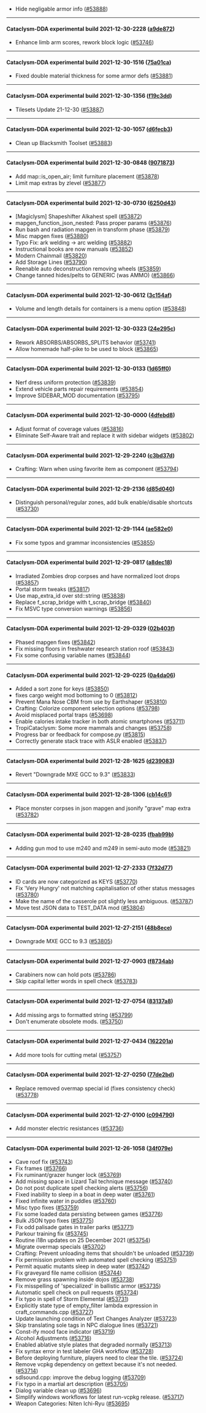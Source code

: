 * Hide negligable armor info ([#53888](https://github.com/CleverRaven/Cataclysm-DDA/pull/53888))

---

#### Cataclysm-DDA experimental build 2021-12-30-2228 ([a9de872](https://github.com/CleverRaven/Cataclysm-DDA/releases/tag/cdda-experimental-2021-12-30-2228))

* Enhance limb arm scores, rework block logic ([#53746](https://github.com/CleverRaven/Cataclysm-DDA/pull/53746))

---

#### Cataclysm-DDA experimental build 2021-12-30-1516 ([75a01ca](https://github.com/CleverRaven/Cataclysm-DDA/releases/tag/cdda-experimental-2021-12-30-1516))

* Fixed double material thickness for some armor defs ([#53881](https://github.com/CleverRaven/Cataclysm-DDA/pull/53881))

---

#### Cataclysm-DDA experimental build 2021-12-30-1356 ([f19c3dd](https://github.com/CleverRaven/Cataclysm-DDA/releases/tag/cdda-experimental-2021-12-30-1356))

* Tilesets Update 21-12-30 ([#53887](https://github.com/CleverRaven/Cataclysm-DDA/pull/53887))

---

#### Cataclysm-DDA experimental build 2021-12-30-1057 ([d6fecb3](https://github.com/CleverRaven/Cataclysm-DDA/releases/tag/cdda-experimental-2021-12-30-1057))

* Clean up Blacksmith Toolset ([#53883](https://github.com/CleverRaven/Cataclysm-DDA/pull/53883))

---

#### Cataclysm-DDA experimental build 2021-12-30-0848 ([9071873](https://github.com/CleverRaven/Cataclysm-DDA/releases/tag/cdda-experimental-2021-12-30-0848))

* Add map::is_open_air; limit furniture placement ([#53878](https://github.com/CleverRaven/Cataclysm-DDA/pull/53878))
* Limit map extras by zlevel ([#53877](https://github.com/CleverRaven/Cataclysm-DDA/pull/53877))

---

#### Cataclysm-DDA experimental build 2021-12-30-0730 ([6250d43](https://github.com/CleverRaven/Cataclysm-DDA/releases/tag/cdda-experimental-2021-12-30-0730))

* [Magiclysm] Shapeshifter Alkahest spell ([#53872](https://github.com/CleverRaven/Cataclysm-DDA/pull/53872))
* mapgen_function_json_nested: Pass proper params ([#53876](https://github.com/CleverRaven/Cataclysm-DDA/pull/53876))
* Run bash and radiation mapgen in transform phase ([#53879](https://github.com/CleverRaven/Cataclysm-DDA/pull/53879))
* Misc mapgen fixes ([#53880](https://github.com/CleverRaven/Cataclysm-DDA/pull/53880))
* Typo Fix: ark welding -> arc welding ([#53882](https://github.com/CleverRaven/Cataclysm-DDA/pull/53882))
* Instructional books are now manuals ([#53852](https://github.com/CleverRaven/Cataclysm-DDA/pull/53852))
* Modern Chainmail ([#53820](https://github.com/CleverRaven/Cataclysm-DDA/pull/53820))
* Add Storage Lines ([#53790](https://github.com/CleverRaven/Cataclysm-DDA/pull/53790))
* Reenable auto deconstruction removing wheels ([#53859](https://github.com/CleverRaven/Cataclysm-DDA/pull/53859))
* Change tanned hides/pelts to GENERIC (was AMMO) ([#53866](https://github.com/CleverRaven/Cataclysm-DDA/pull/53866))

---

#### Cataclysm-DDA experimental build 2021-12-30-0612 ([3c154af](https://github.com/CleverRaven/Cataclysm-DDA/releases/tag/cdda-experimental-2021-12-30-0612))

* Volume and length details for containers is a menu option ([#53848](https://github.com/CleverRaven/Cataclysm-DDA/pull/53848))

---

#### Cataclysm-DDA experimental build 2021-12-30-0323 ([24e295c](https://github.com/CleverRaven/Cataclysm-DDA/releases/tag/cdda-experimental-2021-12-30-0323))

* Rework ABSORBS/ABSORBS_SPLITS behavior ([#53741](https://github.com/CleverRaven/Cataclysm-DDA/pull/53741))
* Allow homemade half-pike to be used to block ([#53865](https://github.com/CleverRaven/Cataclysm-DDA/pull/53865))

---

#### Cataclysm-DDA experimental build 2021-12-30-0133 ([1d65ff0](https://github.com/CleverRaven/Cataclysm-DDA/releases/tag/cdda-experimental-2021-12-30-0133))

* Nerf dress uniform protection ([#53839](https://github.com/CleverRaven/Cataclysm-DDA/pull/53839))
* Extend vehicle parts repair requirements ([#53854](https://github.com/CleverRaven/Cataclysm-DDA/pull/53854))
* Improve SIDEBAR_MOD documentation ([#53795](https://github.com/CleverRaven/Cataclysm-DDA/pull/53795))

---

#### Cataclysm-DDA experimental build 2021-12-30-0000 ([4dfebd8](https://github.com/CleverRaven/Cataclysm-DDA/releases/tag/cdda-experimental-2021-12-30-0000))

* Adjust format of coverage values ([#53816](https://github.com/CleverRaven/Cataclysm-DDA/pull/53816))
* Eliminate Self-Aware trait and replace it with sidebar widgets ([#53802](https://github.com/CleverRaven/Cataclysm-DDA/pull/53802))

---

#### Cataclysm-DDA experimental build 2021-12-29-2240 ([c3bd37d](https://github.com/CleverRaven/Cataclysm-DDA/releases/tag/cdda-experimental-2021-12-29-2240))

* Crafting: Warn when using favorite item as component ([#53794](https://github.com/CleverRaven/Cataclysm-DDA/pull/53794))

---

#### Cataclysm-DDA experimental build 2021-12-29-2136 ([d85d040](https://github.com/CleverRaven/Cataclysm-DDA/releases/tag/cdda-experimental-2021-12-29-2136))

* Distinguish personal/regular zones, add bulk enable/disable shortcuts ([#53730](https://github.com/CleverRaven/Cataclysm-DDA/pull/53730))

---

#### Cataclysm-DDA experimental build 2021-12-29-1144 ([ae582e0](https://github.com/CleverRaven/Cataclysm-DDA/releases/tag/cdda-experimental-2021-12-29-1144))

* Fix some typos and grammar inconsistencies ([#53855](https://github.com/CleverRaven/Cataclysm-DDA/pull/53855))

---

#### Cataclysm-DDA experimental build 2021-12-29-0817 ([a8dec18](https://github.com/CleverRaven/Cataclysm-DDA/releases/tag/cdda-experimental-2021-12-29-0817))

* Irradiated Zombies drop corpses and have normalized loot drops ([#53857](https://github.com/CleverRaven/Cataclysm-DDA/pull/53857))
* Portal storm tweaks ([#53817](https://github.com/CleverRaven/Cataclysm-DDA/pull/53817))
* Use map_extra_id over std::string ([#53838](https://github.com/CleverRaven/Cataclysm-DDA/pull/53838))
* Replace f_scrap_bridge with t_scrap_bridge ([#53840](https://github.com/CleverRaven/Cataclysm-DDA/pull/53840))
* Fix MSVC type conversion warnings ([#53856](https://github.com/CleverRaven/Cataclysm-DDA/pull/53856))

---

#### Cataclysm-DDA experimental build 2021-12-29-0329 ([02b403f](https://github.com/CleverRaven/Cataclysm-DDA/releases/tag/cdda-experimental-2021-12-29-0329))

* Phased mapgen fixes ([#53842](https://github.com/CleverRaven/Cataclysm-DDA/pull/53842))
* Fix missing floors in freshwater research station roof ([#53843](https://github.com/CleverRaven/Cataclysm-DDA/pull/53843))
* Fix some confusing variable names ([#53844](https://github.com/CleverRaven/Cataclysm-DDA/pull/53844))

---

#### Cataclysm-DDA experimental build 2021-12-29-0225 ([0a4da06](https://github.com/CleverRaven/Cataclysm-DDA/releases/tag/cdda-experimental-2021-12-29-0225))

* Added a sort zone for keys ([#53850](https://github.com/CleverRaven/Cataclysm-DDA/pull/53850))
* fixes cargo weight mod bottoming to 0 ([#53812](https://github.com/CleverRaven/Cataclysm-DDA/pull/53812))
* Prevent Mana Nose CBM from use by Earthshaper ([#53810](https://github.com/CleverRaven/Cataclysm-DDA/pull/53810))
* Crafting: Colorize component selection options ([#53798](https://github.com/CleverRaven/Cataclysm-DDA/pull/53798))
* Avoid misplaced portal traps ([#53698](https://github.com/CleverRaven/Cataclysm-DDA/pull/53698))
* Enable calories intake tracker in both atomic smartphones ([#53711](https://github.com/CleverRaven/Cataclysm-DDA/pull/53711))
* TropiCataclysm: Some more mammals and changes ([#53758](https://github.com/CleverRaven/Cataclysm-DDA/pull/53758))
* Progress bar or feedback for compose.py ([#53815](https://github.com/CleverRaven/Cataclysm-DDA/pull/53815))
* Correctly generate stack trace with ASLR enabled ([#53837](https://github.com/CleverRaven/Cataclysm-DDA/pull/53837))

---

#### Cataclysm-DDA experimental build 2021-12-28-1625 ([d239083](https://github.com/CleverRaven/Cataclysm-DDA/releases/tag/cdda-experimental-2021-12-28-1625))

* Revert "Downgrade MXE GCC to 9.3" ([#53833](https://github.com/CleverRaven/Cataclysm-DDA/pull/53833))

---

#### Cataclysm-DDA experimental build 2021-12-28-1306 ([cb14c61](https://github.com/CleverRaven/Cataclysm-DDA/releases/tag/cdda-experimental-2021-12-28-1306))

* Place monster corpses in json mapgen and jsonify "grave" map extra ([#53782](https://github.com/CleverRaven/Cataclysm-DDA/pull/53782))

---

#### Cataclysm-DDA experimental build 2021-12-28-0235 ([fbab99b](https://github.com/CleverRaven/Cataclysm-DDA/releases/tag/cdda-experimental-2021-12-28-0235))

* Adding gun mod to use m240 and m249 in semi-auto mode ([#53821](https://github.com/CleverRaven/Cataclysm-DDA/pull/53821))

---

#### Cataclysm-DDA experimental build 2021-12-27-2333 ([7f32d77](https://github.com/CleverRaven/Cataclysm-DDA/releases/tag/cdda-experimental-2021-12-27-2333))

* ID cards are now categorized as KEYS ([#53770](https://github.com/CleverRaven/Cataclysm-DDA/pull/53770))
* Fix 'Very Hungry' not matching capitalisation of other status messages ([#53780](https://github.com/CleverRaven/Cataclysm-DDA/pull/53780))
* Make the name of the casserole pot slightly less ambiguous. ([#53787](https://github.com/CleverRaven/Cataclysm-DDA/pull/53787))
* Move test JSON data to TEST_DATA mod ([#53804](https://github.com/CleverRaven/Cataclysm-DDA/pull/53804))

---

#### Cataclysm-DDA experimental build 2021-12-27-2151 ([48b8ece](https://github.com/CleverRaven/Cataclysm-DDA/releases/tag/cdda-experimental-2021-12-27-2151))

* Downgrade MXE GCC to 9.3 ([#53805](https://github.com/CleverRaven/Cataclysm-DDA/pull/53805))

---

#### Cataclysm-DDA experimental build 2021-12-27-0903 ([f8734ab](https://github.com/CleverRaven/Cataclysm-DDA/releases/tag/cdda-experimental-2021-12-27-0903))

* Carabiners now can hold pots ([#53786](https://github.com/CleverRaven/Cataclysm-DDA/pull/53786))
* Skip capital letter words in spell check ([#53783](https://github.com/CleverRaven/Cataclysm-DDA/pull/53783))

---

#### Cataclysm-DDA experimental build 2021-12-27-0754 ([83137a8](https://github.com/CleverRaven/Cataclysm-DDA/releases/tag/cdda-experimental-2021-12-27-0754))

* Add missing args to formatted string ([#53799](https://github.com/CleverRaven/Cataclysm-DDA/pull/53799))
* Don't enumerate obsolete mods. ([#53750](https://github.com/CleverRaven/Cataclysm-DDA/pull/53750))

---

#### Cataclysm-DDA experimental build 2021-12-27-0434 ([162201a](https://github.com/CleverRaven/Cataclysm-DDA/releases/tag/cdda-experimental-2021-12-27-0434))

* Add more tools for cutting metal ([#53757](https://github.com/CleverRaven/Cataclysm-DDA/pull/53757))

---

#### Cataclysm-DDA experimental build 2021-12-27-0250 ([77de2bd](https://github.com/CleverRaven/Cataclysm-DDA/releases/tag/cdda-experimental-2021-12-27-0250))

* Replace removed overmap special id (fixes consistency check) ([#53778](https://github.com/CleverRaven/Cataclysm-DDA/pull/53778))

---

#### Cataclysm-DDA experimental build 2021-12-27-0100 ([c094790](https://github.com/CleverRaven/Cataclysm-DDA/releases/tag/cdda-experimental-2021-12-27-0100))

* Add monster electric resistances ([#53736](https://github.com/CleverRaven/Cataclysm-DDA/pull/53736))

---

#### Cataclysm-DDA experimental build 2021-12-26-1058 ([34f079e](https://github.com/CleverRaven/Cataclysm-DDA/releases/tag/cdda-experimental-2021-12-26-1058))

* Cave roof fix ([#53743](https://github.com/CleverRaven/Cataclysm-DDA/pull/53743))
* Fix frames ([#53766](https://github.com/CleverRaven/Cataclysm-DDA/pull/53766))
* Fix ruminant/grazer hunger lock ([#53769](https://github.com/CleverRaven/Cataclysm-DDA/pull/53769))
* Add missing space in Lizard Tail technique message ([#53740](https://github.com/CleverRaven/Cataclysm-DDA/pull/53740))
* Do not post duplicate spell checking alerts ([#53756](https://github.com/CleverRaven/Cataclysm-DDA/pull/53756))
* Fixed inability to sleep in a boat in deep water ([#53761](https://github.com/CleverRaven/Cataclysm-DDA/pull/53761))
* Fixed infinite water in puddles ([#53760](https://github.com/CleverRaven/Cataclysm-DDA/pull/53760))
* Misc typo fixes ([#53759](https://github.com/CleverRaven/Cataclysm-DDA/pull/53759))
* Fix some loaded data persisting between games ([#53776](https://github.com/CleverRaven/Cataclysm-DDA/pull/53776))
* Bulk JSON typo fixes ([#53775](https://github.com/CleverRaven/Cataclysm-DDA/pull/53775))
* Fix odd palisade gates in trailer parks ([#53771](https://github.com/CleverRaven/Cataclysm-DDA/pull/53771))
* Parkour training fix ([#53745](https://github.com/CleverRaven/Cataclysm-DDA/pull/53745))
* Routine i18n updates on 25 December 2021 ([#53754](https://github.com/CleverRaven/Cataclysm-DDA/pull/53754))
* Migrate overmap specials ([#53702](https://github.com/CleverRaven/Cataclysm-DDA/pull/53702))
* Crafting: Prevent unloading items that shouldn't be unloaded ([#53739](https://github.com/CleverRaven/Cataclysm-DDA/pull/53739))
* Fix permission problem with automated spell checking ([#53751](https://github.com/CleverRaven/Cataclysm-DDA/pull/53751))
* Permit aquatic mutants sleep in deep water ([#53742](https://github.com/CleverRaven/Cataclysm-DDA/pull/53742))
* Fix graveyard file name collision ([#53744](https://github.com/CleverRaven/Cataclysm-DDA/pull/53744))
* Remove grass spawning inside dojos ([#53738](https://github.com/CleverRaven/Cataclysm-DDA/pull/53738))
* Fix misspelling of 'specialized' in ballistic armor ([#53735](https://github.com/CleverRaven/Cataclysm-DDA/pull/53735))
* Automatic spell check on pull requests ([#53734](https://github.com/CleverRaven/Cataclysm-DDA/pull/53734))
* Fix typo in spell of Storm Elemental ([#53731](https://github.com/CleverRaven/Cataclysm-DDA/pull/53731))
* Explicitly state type of empty_filter lambda expression in craft_commands.cpp ([#53727](https://github.com/CleverRaven/Cataclysm-DDA/pull/53727))
* Update launching condition of Text Changes Analyzer ([#53723](https://github.com/CleverRaven/Cataclysm-DDA/pull/53723))
* Skip translating sole tags in NPC dialogue lines ([#53721](https://github.com/CleverRaven/Cataclysm-DDA/pull/53721))
* Const-ify mood face indicator ([#53719](https://github.com/CleverRaven/Cataclysm-DDA/pull/53719))
* Alcohol Adjustments ([#53716](https://github.com/CleverRaven/Cataclysm-DDA/pull/53716))
* Enabled ablative style plates that degraded normally ([#53713](https://github.com/CleverRaven/Cataclysm-DDA/pull/53713))
* Fix syntax error in test labeler GHA workflow ([#53728](https://github.com/CleverRaven/Cataclysm-DDA/pull/53728))
* Before deploying furniture, players need to clear the tile. ([#53724](https://github.com/CleverRaven/Cataclysm-DDA/pull/53724))
* Remove vcpkg dependency on gettext because it's not needed. ([#53714](https://github.com/CleverRaven/Cataclysm-DDA/pull/53714))
* sdlsound.cpp: improve the debug logging ([#53709](https://github.com/CleverRaven/Cataclysm-DDA/pull/53709))
* Fix typo in a martial art description ([#53705](https://github.com/CleverRaven/Cataclysm-DDA/pull/53705))
* Dialog variable clean up ([#53696](https://github.com/CleverRaven/Cataclysm-DDA/pull/53696))
* Simplify windows workflows for latest run-vcpkg release. ([#53717](https://github.com/CleverRaven/Cataclysm-DDA/pull/53717))
* Weapon Categories: Niten Ichi-Ryu ([#53695](https://github.com/CleverRaven/Cataclysm-DDA/pull/53695))

